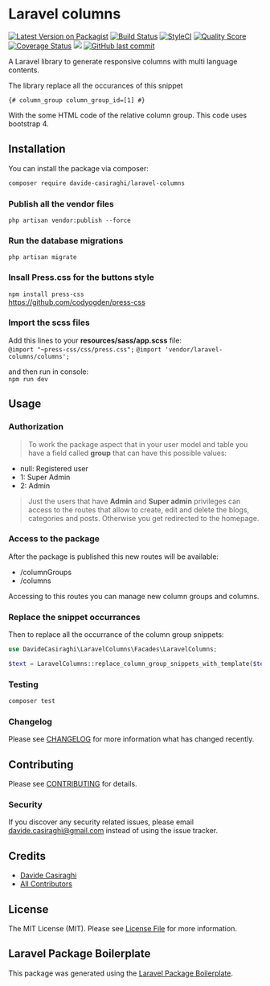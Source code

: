# Laravel columns

[![Latest Version on Packagist](https://img.shields.io/packagist/v/davide-casiraghi/laravel-columns.svg?style=flat-square)](https://packagist.org/packages/davide-casiraghi/laravel-columns)
[![Build Status](https://img.shields.io/travis/davide-casiraghi/laravel-columns/master.svg?style=flat-square)](https://travis-ci.org/davide-casiraghi/laravel-columns)
[![StyleCI](https://styleci.io/repos/192567464/shield?style=flat-square)](https://styleci.io/repos/192567464)
[![Quality Score](https://img.shields.io/scrutinizer/g/davide-casiraghi/laravel-columns.svg?style=flat-square)](https://scrutinizer-ci.com/g/davide-casiraghi/laravel-columns)
[![Coverage Status](https://scrutinizer-ci.com/g/davide-casiraghi/laravel-columns/badges/coverage.png?b=master)](https://scrutinizer-ci.com/g/davide-casiraghi/laravel-columns/)
<a href="https://codeclimate.com/github/davide-casiraghi/laravel-columns/maintainability"><img src="https://api.codeclimate.com/v1/badges/35d8c46b1641cd2b6bec/maintainability" /></a>
[![GitHub last commit](https://img.shields.io/github/last-commit/davide-casiraghi/laravel-columns.svg)](https://github.com/davide-casiraghi/laravel-columns) 


A Laravel library to generate responsive columns with multi language contents.

The library replace all the occurances of this snippet
```
{# column_group column_group_id=[1] #}
```
With the some HTML code of the relative column group.
This code uses bootstrap 4.

## Installation

You can install the package via composer:

```bash
composer require davide-casiraghi/laravel-columns
```
### Publish all the vendor files
```php artisan vendor:publish --force```

### Run the database migrations
```php artisan migrate```

### Insall Press.css for the buttons style
```npm install press-css```   
https://github.com/codyogden/press-css

### Import the scss files
Add this lines to your **resources/sass/app.scss** file:   
```@import "~press-css/css/press.css";``` 
```@import 'vendor/laravel-columns/columns';```   

and then run in console:  
```npm run dev```  


## Usage

### Authorization
> To work the package aspect that in your user model and table you have a field called **group** that can have this possible values:
- null: Registered user 
- 1: Super Admin
- 2: Admin

> Just the users that have **Admin** and **Super admin** privileges can access to the routes that allow to create, edit and delete the blogs, categories and posts. Otherwise you get redirected to the homepage.

### Access to the package
After the package is published this new routes will be available:
- /columnGroups
- /columns

Accessing to this routes you can manage new column groups and columns.

### Replace the snippet occurrances

Then to replace all the occurrance of the column group snippets:

``` php
use DavideCasiraghi\LaravelColumns\Facades\LaravelColumns;  

$text = LaravelColumns::replace_column_group_snippets_with_template($text);
```

### Testing

``` bash
composer test
```

### Changelog

Please see [CHANGELOG](CHANGELOG.md) for more information what has changed recently.

## Contributing

Please see [CONTRIBUTING](CONTRIBUTING.md) for details.

### Security

If you discover any security related issues, please email davide.casiraghi@gmail.com instead of using the issue tracker.

## Credits

- [Davide Casiraghi](https://github.com/davide-casiraghi)
- [All Contributors](../../contributors)

## License

The MIT License (MIT). Please see [License File](LICENSE.md) for more information.

## Laravel Package Boilerplate

This package was generated using the [Laravel Package Boilerplate](https://laravelpackageboilerplate.com).

